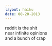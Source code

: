 ```yaml
---
layout: haiku
date: 08-20-2013
---
```


reddit is the shit<br>
near infinite opinions<br>
and a bunch of crap

